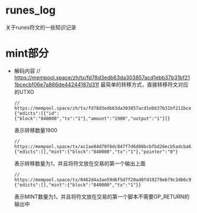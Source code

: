 # runes_log
关于runes符文的一些知识记录

# mint部分

- 解码内容
  // https://mempool.space/zh/tx/fd78d3edb63da303857acd1ebb37b31bf211bcecbf06e7a866de44244187d31f
  最简单的转移方式，直接转移符文对应的UTXO

  ```
  // https://mempool.space/zh/tx/fd78d3edb63da303857acd1ebb37b31bf211bcecbf06e7a866de44244187d31f
  {"edicts":[{"id":{"block":"840000","tx":"1"},"amount":"1900","output":"1"}]}
  ```
  表示转移数量1900

  ```
  // https://mempool.space/tx/ac1ae84d70f8dc847f7d6d08bcbfbd26ecb5adcba63f1081afab74253fecd34a
  {"edicts":[],"mint":{"block":"840000","tx":"1"},"pointer":"0"}
  ```
  表示转移数量为1，并且将符文放在交易的第一个输出上面

  ```
  // https://mempool.space/tx/0462d4a3ae59d6f5d7f20ad0fd19279eb79c3db6c918385007a4efceb73f5d74
  {"edicts":[],"mint":{"block":"840000","tx":"1"}}
  ```
  表示MINT数量为1，并且将符文放在交易的第一个脚本不需要OP_RETURN的输出中

